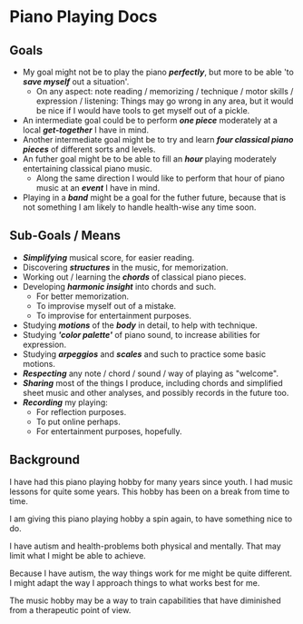Piano Playing Docs
==================

Goals
-----

- My goal might not be to play the piano ***perfectly***, but more to be able 'to ***save myself*** out a situation'.
    - On any aspect: note reading / memorizing / technique / motor skills / expression / listening: Things may go wrong in any area, but it would be nice if I would have tools to get myself out of a pickle.
- An intermediate goal could be to perform ***one piece*** moderately at a local ***get-together*** I have in mind.
- Another intermediate goal might be to try and learn ***four classical piano pieces*** of different sorts and levels.
- An futher goal might be to be able to fill an ***hour*** playing moderately entertaining classical piano music.
    - Along the same direction I would like to perform that hour of piano music at an ***event*** I have in mind.
- Playing in a ***band*** might be a goal for the futher future, because that is not something I am likely to handle health-wise any time soon.

Sub-Goals / Means
-----------------

- ***Simplifying*** musical score, for easier reading.
- Discovering ***structures*** in the music, for memorization.
- Working out / learning the ***chords*** of classical piano pieces.
- Developing ***harmonic insight*** into chords and such.
    - For better memorization.
    - To improvise myself out of a mistake.
    - To improvise for entertainment purposes.
- Studying ***motions*** of the ***body*** in detail, to help with technique.
- Studying ***'color palette'*** of piano sound, to increase abilities for expression.
- Studying ***arpeggios*** and ***scales*** and such to practice some basic motions.
- ***Respecting*** any note / chord / sound / way of playing as "welcome".
- ***Sharing*** most of the things I produce, including chords and simplified sheet music and other analyses, and possibly records in the future too.
- ***Recording*** my playing:
    - For reflection purposes.
    - To put online perhaps.
    - For entertainment purposes, hopefully.

Background
----------

I have had this piano playing hobby for many years since youth. I had music lessons for quite some years. This hobby has been on a break from time to time.

I am giving this piano playing hobby a spin again, to have something nice to do.  

I have autism and health-problems both physical and mentally. That may limit what I might be able to achieve.

Because I have autism, the way things work for me might be quite different. I might adapt the way I approach things to what works best for me.

The music hobby may be a way to train capabilities that have diminished from a therapeutic point of view.